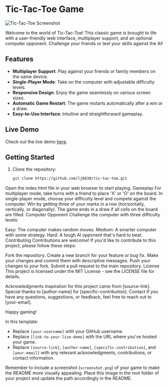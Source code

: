 # Tic-Tac-Toe Game

![Tic-Tac-Toe Screenshot](screenshot.png)

Welcome to the world of Tic-Tac-Toe! This classic game is brought to life with a user-friendly web interface, multiplayer support, and an optional computer opponent. Challenge your friends or test your skills against the AI!

## Features

- **Multiplayer Support**: Play against your friends or family members on the same device.
- **Single-Player Mode**: Take on the computer with adjustable difficulty levels.
- **Responsive Design**: Enjoy the game seamlessly on various screen sizes.
- **Automatic Game Restart**: The game restarts automatically after a win or a draw.
- **Easy-to-Use Interface**: Intuitive and straightforward gameplay.

## Live Demo

Check out the live demo [here](link-to-your-live-demo).

## Getting Started

1. Clone the repository:

   ```bash
   git clone https://github.com/ljb630/tic-tac-toe.git

Open the index.html file in your web browser to start playing.
Gameplay
For multiplayer mode, take turns with a friend to place 'X' or 'O' on the board.
In single-player mode, choose your difficulty level and compete against the computer.
Win by getting three of your marks in a row (horizontally, vertically, or diagonally).
The game ends in a draw if all cells on the board are filled.
Computer Opponent
Challenge the computer with three difficulty levels:

Easy: The computer makes random moves.
Medium: A smarter computer with some strategy.
Hard: A tough AI opponent that's hard to beat.
Contributing
Contributions are welcome! If you'd like to contribute to this project, please follow these steps:

Fork the repository.
Create a new branch for your feature or bug fix.
Make your changes and commit them with descriptive messages.
Push your changes to your fork.
Submit a pull request to the main repository.
License
This project is licensed under the MIT License - see the LICENSE file for details.

Acknowledgments
Inspiration for this project came from [source-link].
Special thanks to [author-name] for [specific-contribution].
Contact
If you have any questions, suggestions, or feedback, feel free to reach out to [your-email].

Happy gaming!


In this template:

- Replace `[your-username]` with your GitHub username.
- Replace `[link-to-your-live-demo]` with the URL where you've hosted your game.
- Replace `[source-link]`, `[author-name]`, `[specific-contribution]`, and `[your-email]` with any relevant acknowledgments, contributions, or contact information.

Remember to include a screenshot (`screenshot.png`) of your game to make the README more visually appealing. Place this image in the root folder of your project and update the path accordingly in the README.
